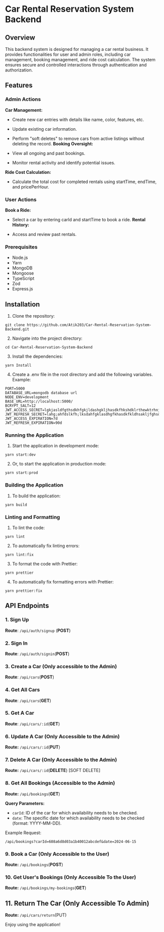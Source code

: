 # Car Rental Reservation System Backend

## Overview

This backend system is designed for managing a car rental business. It provides functionalities for user and admin roles, including car management, booking management, and ride cost calculation. The system ensures secure and controlled interactions through authentication and authorization.

## Features

### Admin Actions

**Car Management:**

- Create new car entries with details like name, color, features, etc.
- Update existing car information.
- Perform "soft deletes" to remove cars from active listings without deleting the record.
  **Booking Oversight:**

- View all ongoing and past bookings.
- Monitor rental activity and identify potential issues.

**Ride Cost Calculation:**

- Calculate the total cost for completed rentals using startTime, endTime, and pricePerHour.

### User Actions

**Book a Ride:**

- Select a car by entering carId and startTime to book a ride.
  **Rental History:**

- Access and review past rentals.

### Prerequisites

- Node.js
- Yarn
- MongoDB
- Mongoose
- TypeScript
- Zod
- Express.js

## Installation

1. Clone the repository:

```
git clone https://github.com/Atik203/Car-Rental-Reservation-System-Backend.git

```

2. Navigate into the project directory:

```
cd Car-Rental-Reservation-System-Backend

```

3. Install the dependencies:

```
yarn Install

```

4. Create a .env file in the root directory and add the following variables. Example:

```
PORT=5000
DATABASE_URL=mongodb database url
NODE_ENV=development
BASE_URL=http://localhost:5000/
BCRYPT_SALT=12
JWT_ACCESS_SECRET=lgkjasldfgthsdkhfgkjldashgkljhasdkfhkshdklrthewktrhnjgkalhdfk
JWT_REFRESH_SECRET=lahg;ahfdslkfh;lksdahfgklasdhgfkhasdkfkldhsakljfghsdahgkads
JWT_ACCESS_EXPIRATION=7d
JWT_REFRESH_EXPIRATION=90d

```

### Running the Application

1. Start the application in development mode:

```
yarn start:dev

```

2. Or, to start the application in production mode:

```
yarn start:prod

```

### Building the Application

1. To build the application:

```
yarn build
```

### Linting and Formatting

1. To lint the code:

```
yarn lint

```

2. To automatically fix linting errors:

```
yarn lint:fix

```

3. To format the code with Prettier:

```
yarn prettier

```

4. To automatically fix formatting errors with Prettier:

```
yarn prettier:fix

```

## API Endpoints

### 1\. Sign Up

**Route**: `/api/auth/signup` (**POST**)

###

### 2\. Sign In

**Route**: `/api/auth/signin`(**POST**)

### 3\. Create a Car (Only accessible to the Admin)

**Route**: `/api/cars`(**POST**)

### 4\. Get All Cars

**Route**: `/api/cars`(**GET**)

### 5\. Get A Car

**Route**: `/api/cars/:id`(**GET**)

### **6\. Update A Car (Only Accessible to the Admin)**

**Route:** `/api/cars/:id`(**PUT**)

### **7\. Delete A Car (Only Accessible to the Admin)**

**Route:** `/api/cars/:id`(**DELETE**) \[SOFT DELETE\]

### **8\. Get All Bookings (Accessible to the Admin)**

**Route:** `/api/bookings`(**GET**)

**Query Parameters:**

- `carId`: ID of the car for which availability needs to be checked.
- `date`: The specific date for which availability needs to be checked (format: YYYY-MM-DD).

Example Request:

`/api/bookings?carId=608a6d8d03a1b40012abcdef&date=2024-06-15`

### **9\. Book a Car (Only Accessible to the User)**

**Route:** `/api/bookings`(**POST**)

### **10\. Get User's Bookings (Only Accessible To the User)**

**Route:** `/api/bookings/my-bookings`(**GET**)

## **11\. Return The Car (Only Accessible To Admin)**

**Route:** `/api/cars/return`(PUT)

Enjoy using the application!
